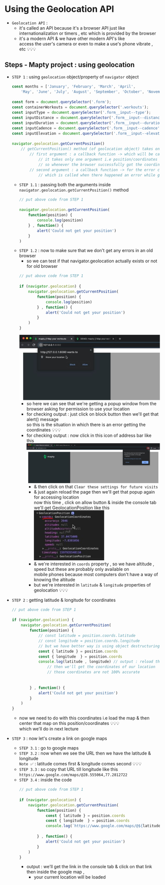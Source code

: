 # Using the Geolocation API

- `Geolocation API` : 
    - it's called an API because it's a browser API just like internationalization or timers , etc which is provided by the browser
    - it's a modern API & we have other modern API's like <br>
        access the user's camera or even to make a use's phone vibrate , etc 💡💡💡

## Steps - Mapty project : using geolocation

- `STEP 1` : using `geolocation` object/property of `navigator` object
    ```js
    const months = ['January', 'February', 'March', 'April', 
        'May', 'June', 'July', 'August', 'September', 'October', 'November', 'December'];

    const form = document.querySelector('.form');
    const containerWorkouts = document.querySelector('.workouts');
    const inputType = document.querySelector('.form__input--type');
    const inputDistance = document.querySelector('.form__input--distance');
    const inputDuration = document.querySelector('.form__input--duration');
    const inputCadence = document.querySelector('.form__input--cadence');
    const inputElevation = document.querySelector('.form__input--elevation');

    navigator.geolocation.getCurrentPosition()
        // getCurrentPosition() method (of geolocation object) takes only two arguments & both are callback function
            // first argument : a callback function -> which will be called on success
                // it takes only one argument i.e position/coordinates for the location 💡💡💡
                // so whenever the browser successfully got the coordinates of the current position of the user
            // second argument : a callback function -> for the error callback
                // which is called when there happened an error while getting the coordinates 💡💡💡
    ```
    - `STEP 1.1` : passing both the arguments inside `navigator.geolocation.getCurrentPosition()` method
        ```js
        // put above code from STEP 1

        navigator.geolocation.getCurrentPosition(
            function(position) {
                console.log(position)
            } , function() {
                alert('Could not get your position')
            }
        )
        ```
    - `STEP 1.2` : now to make sure that we don't get any errors in an old browser 
        - so we can test if that navigator.geolocation actually exists or not for old browser
        ```js
        // put above code from STEP 1

        if (navigator.geolocation) {
            navigator.geolocation.getCurrentPosition(
                function(position) {
                    console.log(position)
                } , function() {
                    alert('Could not get your position')
                }
            )
        }
        ```
        ![a popup window](../notes-pics/15-module/5-lecture/lecture-5-0.jpg)
        - so here we can see that we're getting a popup window from the browser asking for permission to use your location
        - for checking output : just click on block button then we'll get that alert() message <br>
            so this is the situation in which there is an error getting the coordinates 💡💡💡
        - for checking output : now click in this icon of address bar like this 
            ![a popup window](../notes-pics/15-module/5-lecture/lecture-5-1.jpg)
            - & then click on that `Clear these settings for future visits`
            - & just again reload the page then we'll get that popup again for accessing location <br>
                now this time , click on allow button & inside the console tab we'll get GeolocationPosition like this 
                ![a popup window](../notes-pics/15-module/5-lecture/lecture-5-2.jpg)
            - & we're interested in `coords` property , so we have altitude , speed but these are probably only available on <br>
                mobile phones because most computers don't have a way of knowing the altitude
            - but we're interested in `latitude` & `longitude` properties of geolocation 💡💡💡

- `STEP 2` : getting latitude & longitude for coordinates
    ```js
    // put above code from STEP 1

    if (navigator.geolocation) {
        navigator.geolocation.getCurrentPosition(
            function(position) {
                // const latitude = position.coords.latitude
                // const longitude = position.coords.longitude
                // but we have better way is using object destructuring to access those properties 💡💡💡  
                const { latitude } = position.coords
                const { longitude  } = position.coords
                console.log(latitude , longitude) // output : reload the page 
                    // then we'll get the coordinates of our location
                    // those coordinates are not 100% accurate


            } , function() {
                alert('Could not get your position')
            }
        )
    }
    ```
    - now we need to do with this coordinates i.e load the map & then center that map on this position/coordinates 💡💡💡<br>
        which we'll do in next lecture

- `STEP 3` : now let's create a link on google maps
    - `STEP 3.1` : go to google maps
    - `STEP 3.2` : now when we see the URL then we have the latitude & longitude <br>
        `Note ✅` : latitude comes first & longitude comes second 💡💡💡
    - `STEP 3.3` : so copy that URL till longitude like this `https://www.google.com/maps/@28.555064,77.2812722`
    - `STEP 3.4` : inside the code
        ```js
        // put above code from STEP 1

        if (navigator.geolocation) {
            navigator.geolocation.getCurrentPosition(
                function(position) {
                    const { latitude } = position.coords
                    const { longitude  } = position.coords
                    console.log(`https://www.google.com/maps/@${latitude},${longitude} `) 

                } , function() {
                    alert('Could not get your position')
                }
            )
        }
        ```
        - output : we'll get the link in the console tab & click on that link then inside the google map ,
            - your current location will be loaded
